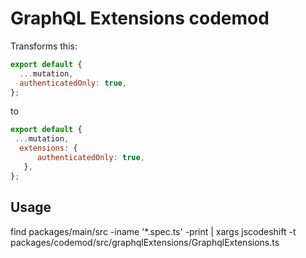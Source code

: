 # GraphQL Extensions codemod

Transforms this:

```jsx
export default {
  ...mutation,
  authenticatedOnly: true,
};
```
    
 to
 
 ```jsx
export default {
  ...mutation,
   extensions: {
       authenticatedOnly: true,
    },
}; 
```

## Usage

find packages/main/src -iname '*.spec.ts' -print | xargs jscodeshift -t packages/codemod/src/graphqlExtensions/GraphqlExtensions.ts

